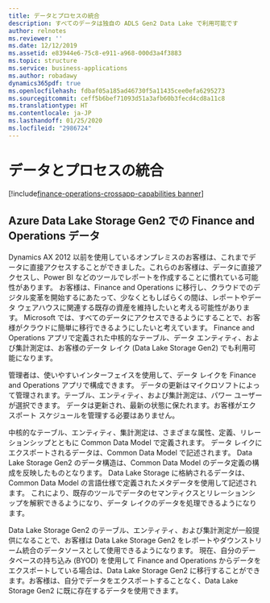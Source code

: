 ```yaml
---
title: データとプロセスの統合
description: すべてのデータは独自の ADLS Gen2 Data Lake で利用可能です
author: relnotes
ms.reviewer: ''
ms.date: 12/12/2019
ms.assetid: e83944e6-75c8-e911-a968-000d3a4f3883
ms.topic: structure
ms.service: business-applications
ms.author: robadawy
dynamics365pdf: true
ms.openlocfilehash: fdbaf05a185ad46730f5a11435cee0efa6295273
ms.sourcegitcommit: ceff5b6bef71093d51a3afb60b3fecd4cd8a11c8
ms.translationtype: HT
ms.contentlocale: ja-JP
ms.lasthandoff: 01/25/2020
ms.locfileid: "2986724"
---
```

# <a name="data-and-process-integration"></a>データとプロセスの統合

[!include[finance-operations-crossapp-capabilities banner](../includes/finance-operations-crossapp-capabilities.md)]

<!--structure start-->
## <a name="finance-and-operations-data-in-azure-data-lake-storage-gen2"></a>Azure Data Lake Storage Gen2 での Finance and Operations データ

Dynamics AX 2012 以前を使用しているオンプレミスのお客様は、これまでデータに直接アクセスすることができました。これらのお客様は、データに直接アクセスし、Power BI などのツールでレポートを作成することに慣れている可能性があります。 お客様は、Finance and Operations に移行し、クラウドでのデジタル変革を開始するにあたって、少なくともしばらくの間は、レポートやデータ ウェアハウスに関連する既存の資産を維持したいと考える可能性があります。 Microsoft では、すべてのデータにアクセスできるようにすることで、お客様がクラウドに簡単に移行できるようにしたいと考えています。 Finance and Operations アプリで定義された中核的なテーブル、データ エンティティ、および集計測定は、お客様のデータ レイク (Data Lake Storage Gen2) でも利用可能になります。 

管理者は、使いやすいインターフェイスを使用して、データ レイクを Finance and Operations アプリで構成できます。 データの更新はマイクロソフトによって管理されます。テーブル、エンティティ、および集計測定は、パワー ユーザーが選択できます。 データは更新され、最新の状態に保たれます。お客様がエクスポート スケジュールを管理する必要はありません。 

中核的なテーブル、エンティティ、集計測定は、さまざまな属性、定義、リレーションシップとともに Common Data Model で定義されます。 データ レイクにエクスポートされるデータは、Common Data Model で記述されます。 Data Lake Storage Gen2 のデータ構造は、Common Data Model のデータ定義の構成を反映したものとなります。 Data Lake Storage に格納されるデータは、Common Data Model の言語仕様で定義されたメタデータを使用して記述されます。 これにより、既存のツールでデータのセマンティクスとリレーションシップを解釈できるようになり、データ レイクのデータを処理できるようになります。 

Data Lake Storage Gen2 のテーブル、エンティティ、および集計測定が一般提供になることで、お客様は Data Lake Storage Gen2 をレポートやダウンストリーム統合のデータソースとして使用できるようになります。 現在、自分のデータベースの持ち込み (BYOD) を使用して Finance and Operations からデータをエクスポートしている場合は、Data Lake Storage Gen2 に移行することができます。お客様は、自分でデータをエクスポートすることなく、Data Lake Storage Gen2 に既に存在するデータを使用できます。 
<!--structure end-->

